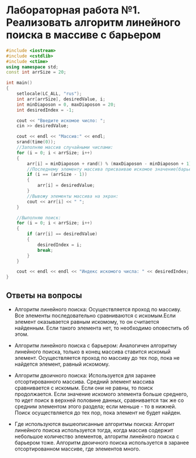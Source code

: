 
# Лабораторная работа №1. Реализовать алгоритм линейного поиска в массиве с барьером

``` c++
#include <iostream>
#include <cstdlib>
#include <ctime>
using namespace std;
const int arrSize = 20;

int main()
{
	setlocale(LC_ALL, "rus");
	int arr[arrSize], desiredValue, i;
	int minDiaposon = 0, maxDiaposon = 20;
	int desiredIndex = -1;

	cout << "Введите искомое число: ";
	cin >> desiredValue;

	cout << endl << "Массив:" << endl;
	srand(time(0));
	//Заполняю массив случайными числами:
	for (i = 0; i < arrSize; i++)
	{
		arr[i] = minDiaposon + rand() % (maxDiaposon - minDiaposon + 1);
		//Последнему элементу массива присваиваю искомое значение(барьер):
		if (i == (arrSize - 1))
		{
			arr[i] = desiredValue;
		}
		//Вывожу элементы массива на экран:
		cout << arr[i] << " ";
	}

	//Выполняю поиск:
	for (i = 0; i < arrSize; i++)
	{
		if (arr[i] == desiredValue)
	    {
		    desiredIndex = i;
			break;
		}
	}

	cout << endl << endl << "Индекс искомого числа: " << desiredIndex;
}
```

## Ответы на вопросы

- Алгоритм линейного поиска:
Осуществляется проход по массиву. Все элементы последовательно сравниваются с искомым.Если элемент оказывается равным искомому, то он считается найденным. Если такого элемента нет, то необходимо оповестить об этом.

- Алгоритм линейного поиска с барьером:
Аналогичен алгоритму линейного поиска, только в конец массива ставится искомый элемент. Осуществляется проход по массиву до тех пор, пока не найдется элемент, равный искомому.

- Алгоритм двоичного поиска:
Используется для заранее отсортированного массива. Средний элемент массива сравнивается с искомым. Если они не равны, то поиск продолжается. Если значение искомого элемента больше среднего, то идет поиск в верхней половине данных, сравнивается так же со средним элементом этого раздела; если меньше - то в нижней. Поиск осуществляется до тех пор, пока элемент не будет найден.

- Где используются вышеописанные алгоритмы поиска:
Алгорит линейного поиска используется тогда, когда массив содержит небольшое количество элементов, алгоритм линейного поиска с барьером тоже. Алгоритм двоичного поиска используется в заранее отсортированном массиве, где элементов много. 

